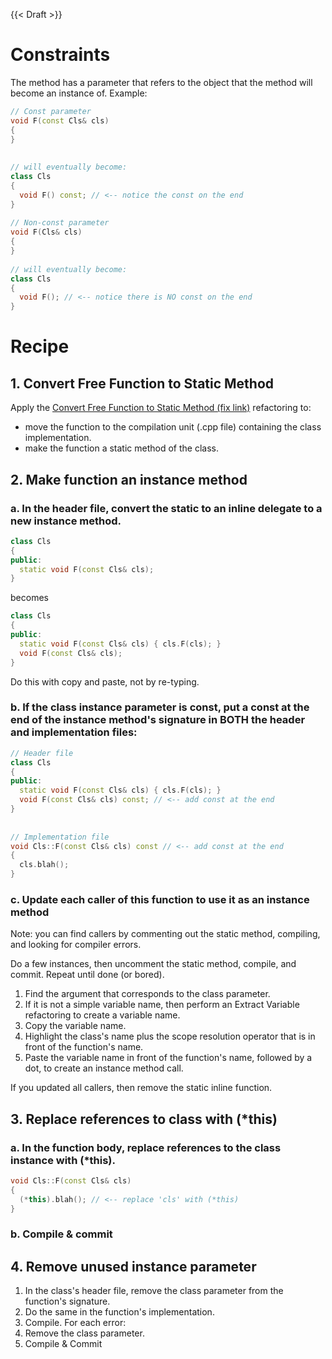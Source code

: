 {{< Draft >}}

# Constraints

The method has a parameter that refers to the object that the method will become an instance of. Example:

``` cpp
// Const parameter
void F(const Cls& cls)
{
}
 
 
// will eventually become:
class Cls
{
  void F() const; // <-- notice the const on the end
}
 
// Non-const parameter
void F(Cls& cls)
{
}
 
// will eventually become:
class Cls
{
  void F(); // <-- notice there is NO const on the end
}
```

# Recipe

## 1. Convert Free Function to Static Method

Apply the [Convert Free Function to Static Method (fix link)](#) refactoring to:
* move the function to the compilation unit (.cpp file) containing the class implementation.
* make the function a static method of the class.

## 2. Make function an instance method

### a. In the header file, convert the static to an inline delegate to a new instance method.

``` cpp
class Cls
{
public:
  static void F(const Cls& cls);
}
```

becomes

``` cpp
class Cls
{
public:
  static void F(const Cls& cls) { cls.F(cls); }
  void F(const Cls& cls);
}
```

Do this with copy and paste, not by re-typing.

### b. If the class instance parameter is const, put a const at the end of the instance method's signature in BOTH the header and implementation files:

``` cpp
// Header file
class Cls
{
public:
  static void F(const Cls& cls) { cls.F(cls); }
  void F(const Cls& cls) const; // <-- add const at the end
}
 
 
// Implementation file
void Cls::F(const Cls& cls) const // <-- add const at the end
{
  cls.blah();
}
```

### c. Update each caller of this function to use it as an instance method

Note: you can find callers by commenting out the static method, compiling, and looking for compiler errors.

Do a few instances, then uncomment the static method, compile, and commit. Repeat until done (or bored).

1. Find the argument that corresponds to the class parameter.
2. If it is not a simple variable name, then perform an Extract Variable refactoring to create a variable name.
3. Copy the variable name.
4. Highlight the class's name plus the scope resolution operator that is in front of the function's name.
5. Paste the variable name in front of the function's name, followed by a dot, to create an instance method call.

If you updated all callers, then remove the static inline function.

## 3. Replace references to class with (*this)

### a. In the function body, replace references to the class instance with (*this).

``` cpp
void Cls::F(const Cls& cls)
{
  (*this).blah(); // <-- replace 'cls' with (*this)
}
```

### b. Compile & commit

## 4. Remove unused instance parameter

1. In the class's header file, remove the class parameter from the function's signature.
2. Do the same in the function's implementation.
3. Compile. For each error:
  1. Remove the class parameter.
4. Compile & Commit
